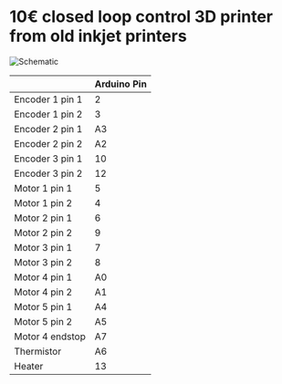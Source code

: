 # 10€ closed loop control 3D printer from old inkjet printers

![Schematic](http://lizzit.it/wp-content/uploads/2017/08/stampante3dinket_bb_edit-1024x712.jpg)

|                 | Arduino Pin |
|-----------------|--------|
| Encoder 1 pin 1 | 2      |
| Encoder 1 pin 2 | 3      |
| Encoder 2 pin 1 | A3     |
| Encoder 2 pin 2 | A2     |
| Encoder 3 pin 1 | 10     |
| Encoder 3 pin 2 | 12     |
| Motor 1 pin 1   | 5      |
| Motor 1 pin 2   | 4      |
| Motor 2 pin 1   | 6      |
| Motor 2 pin 2   | 9      |
| Motor 3 pin 1   | 7      |
| Motor 3 pin 2   | 8      |
| Motor 4 pin 1   | A0     |
| Motor 4 pin 2   | A1     |
| Motor 5 pin 1   | A4     |
| Motor 5 pin 2   | A5     |
| Motor 4 endstop | A7     |
| Thermistor      | A6     |
| Heater          | 13     |
